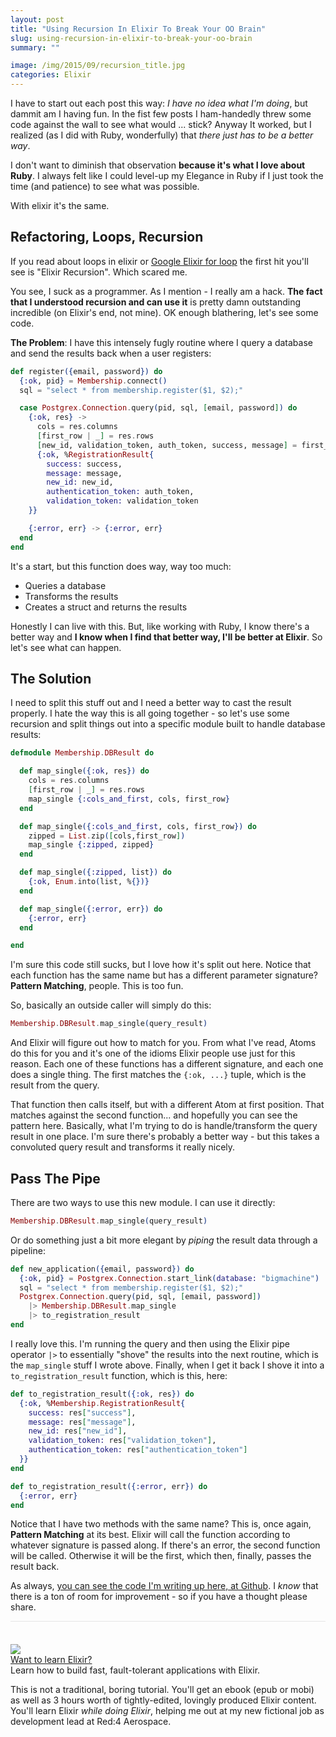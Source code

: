 ```yaml
---
layout: post
title: "Using Recursion In Elixir To Break Your OO Brain"
slug: using-recursion-in-elixir-to-break-your-oo-brain
summary: ""

image: /img/2015/09/recursion_title.jpg
categories: Elixir
---
```


I have to start out each post this way: *I have no idea what I'm doing*, but dammit am I having fun. In the fist few posts I ham-handedly threw some code against the wall to see what would ... stick? Anyway It worked, but I realized (as I did with Ruby, wonderfully) that *there just has to be a better way*.

I don't want to diminish that observation **because it's what I love about Ruby**. I always felt like I could level-up my Elegance in Ruby if I just took the time (and patience) to see what was possible.

With elixir it's the same.

## Refactoring, Loops, Recursion

If you read about loops in elixir or [Google Elixir for loop](https://www.google.com/search?client=safari&rls=en&q=Elixir+for+loop&ie=UTF-8&oe=UTF-8) the first hit you'll see is "Elixir Recursion". Which scared me.

You see, I suck as a programmer. As I mention - I really am a hack. **The fact that I understood recursion and can use it** is pretty damn outstanding incredible (on Elixir's end, not mine). OK enough blathering, let's see some code.

**The Problem**: I have this intensely fugly routine where I query a database and send the results back when a user registers:

```elixir
def register({email, password}) do
  {:ok, pid} = Membership.connect()
  sql = "select * from membership.register($1, $2);"

  case Postgrex.Connection.query(pid, sql, [email, password]) do
    {:ok, res} ->
      cols = res.columns
      [first_row | _] = res.rows
      [new_id, validation_token, auth_token, success, message] = first_row
      {:ok, %RegistrationResult{
        success: success,
        message: message,
        new_id: new_id,
        authentication_token: auth_token,
        validation_token: validation_token
    }}

    {:error, err} -> {:error, err}
  end
end
```

It's a start, but this function does way, way too much:

 - Queries a database
 - Transforms the results
 - Creates a struct and returns the results

Honestly I can live with this. But, like working with Ruby, I know there's a better way and **I know when I find that better way, I'll be better at Elixir**. So let's see what can happen.

## The Solution

I need to split this stuff out and I need a better way to cast the result properly. I hate the way this is all going together - so let's use some recursion and split things out into a specific module built to handle database results:

```elixir
defmodule Membership.DBResult do

  def map_single({:ok, res}) do
    cols = res.columns
    [first_row | _] = res.rows
    map_single {:cols_and_first, cols, first_row}
  end

  def map_single({:cols_and_first, cols, first_row}) do
    zipped = List.zip([cols,first_row])
    map_single {:zipped, zipped}
  end

  def map_single({:zipped, list}) do
    {:ok, Enum.into(list, %{})}
  end

  def map_single({:error, err}) do
    {:error, err}
  end

end
```

I'm sure this code still sucks, but I love how it's split out here. Notice that each function has the same name but has a different parameter signature? **Pattern Matching**, people. This is too fun.

So, basically an outside caller will simply do this:

```elixir
Membership.DBResult.map_single(query_result)
```

And Elixir will figure out how to match for you. From what I've read, Atoms do this for you and it's one of the idioms Elixir people use just for this reason. Each one of these functions has a different signature, and each one does a single thing. The first matches the `{:ok, ...}` tuple, which is the result from the query.

That function then calls itself, but with a different Atom at first position. That matches against the second function... and hopefully you can see the pattern here. Basically, what I'm trying to do is handle/transform the query result in one place. I'm sure there's probably a better way - but this takes a convoluted query result and transforms it really nicely.

## Pass The Pipe

There are two ways to use this new module. I can use it directly:

```elixir
Membership.DBResult.map_single(query_result)
```

Or do something just a bit more elegant by *piping* the result data through a pipeline:

```elixir
def new_application({email, password}) do
  {:ok, pid} = Postgrex.Connection.start_link(database: "bigmachine")
  sql = "select * from membership.register($1, $2);"
  Postgrex.Connection.query(pid, sql, [email, password])
    |> Membership.DBResult.map_single
    |> to_registration_result
end
```

I really love this. I'm running the query and then using the Elixir pipe operator `|>` to essentially "shove" the results into the next routine, which is the `map_single` stuff I wrote above. Finally, when I get it back I shove it into a `to_registration_result` function, which is this, here:

```elixir
def to_registration_result({:ok, res}) do
  {:ok, %Membership.RegistrationResult{
    success: res["success"],
    message: res["message"],
    new_id: res["new_id"],
    validation_token: res["validation_token"],
    authentication_token: res["authentication_token"]
  }}
end

def to_registration_result({:error, err}) do
  {:error, err}
end
```

Notice that I have two methods with the same name? This is, once again, **Pattern Matching** at its best. Elixir will call the function according to whatever signature is passed along. If there's an error, the second function will be called. Otherwise it will be the first, which then, finally, passes the result back.

As always, [you can see the code I'm writing up here, at Github](https://github.com/bigmachine-io/bigmachine-membership). I *know* that there is a ton of room for improvement - so if you have a thought please share.

<div class="ui items" style="padding-top:36px;border-top:1px solid #e5e5e5;">
  <div class="item">
    <div class="image">
      <a href="https://goo.gl/zvMHWK" target=_blank>
        <img src="/img/red4_product_slide.png">
      </a>
    </div>
    <div class="content">
      <a class="header" href="https://goo.gl/zvMHWK">Want to learn Elixir?</a>
      <div class="meta">
        <span>Learn how to build fast, fault-tolerant applications with Elixir.</span>
      </div>
      <div class="description">
        <p>
          This is not a traditional, boring tutorial. You'll get an ebook (epub or mobi) as well as 3 hours worth of tightly-edited,
          lovingly produced Elixir content. You'll learn Elixir <i> while doing Elixir</i>, helping me out at my new fictional job
          as development lead at Red:4 Aerospace.
        </p>
      </div>
    </div>
  </div>
</div>
